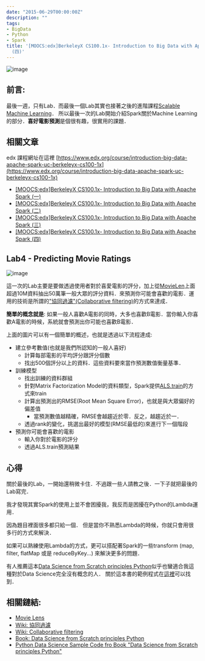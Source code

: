 ```yaml
---
date: "2015-06-29T00:00:00Z"
description: ""
tags:
- BigData
- Python
- Spark
title: '[MOOCS:edx]BerkeleyX CS100.1x- Introduction to Big Data with Apache Spark
  (四)'
---
```


![image](https://spark.apache.org/images/spark-logo.png)

## 前言:

最後一週，只有Lab．而最後一個Lab其實也接著之後的進階課程[Scalable Machine Learning](https://courses.edx.org/courses/BerkeleyX/CS190.1x/1T2015/info)． 所以最後一次的Lab開始介紹Spark關於Machine  Learning的部分．**喜好電影預測**是個很有趣，很實用的課題．


## 相關文章

edx 課程網址在這裡 [https://www.edx.org/course/introduction-big-data-apache-spark-uc-berkeleyx-cs100-1x](https://www.edx.org/course/introduction-big-data-apache-spark-uc-berkeleyx-cs100-1x)

- [[MOOCS:edx]BerkeleyX CS100.1x- Introduction to Big Data with Apache Spark (一)](http://www.evanlin.com/mooc-edx-berkeayx-cs1001x-1/)
- [[MOOCS:edx]BerkeleyX CS100.1x- Introduction to Big Data with Apache Spark (二)](http://www.evanlin.com/mooc-edx-berkeayx-cs1001x-2/)
- [[MOOCS:edx]BerkeleyX CS100.1x- Introduction to Big Data with Apache Spark (三)](http://www.evanlin.com/mooc-edx-berkeayx-cs1001x-3/)
- [[MOOCS:edx]BerkeleyX CS100.1x- Introduction to Big Data with Apache Spark (四)](http://www.evanlin.com/mooc-edx-berkeayx-cs1001x-4/)


## Lab4 - Predicting Movie Ratings

![image](https://upload.wikimedia.org/wikipedia/commons/5/52/Collaborative_filtering.gif)

這一次的Lab主要是要做透過使用者對於喜愛電影的評分，加上從[MovieLen](http://grouplens.org/datasets/movielens/)上面超過10M資料抽出50萬筆一般大眾的評分資料．來預測你可能會喜歡的電影．運用的技術是所謂的["協同過濾"(Collaborative filtering)](https://zh.wikipedia.org/wiki/%E5%8D%94%E5%90%8C%E9%81%8E%E6%BF%BE)的方式來達成．  

**簡單的概念就是**: 如果一般人喜歡A電影的同時，大多也喜歡B電影．當你輸入你喜歡A電影的時候，系統就會預測出你可能也喜歡B電影．

上面的圖片可以有一個簡單的概述，也就是透過以下流程達成:

- 建立參考數值(也就是我們所認知的一般人喜好)
    - 計算每部電影的平均評分跟評分個數
    - 找出500個評分以上的資料．這些資料要來當作預測數值衡量基準．
- 訓練模型
    - 找出訓練的資料群組
    - 針對Matrix Factorization Model的資料類型，Spark提供[ALS.train](https://spark.apache.org/docs/latest/api/python/pyspark.mllib.html#pyspark.mllib.recommendation.ALS)的方式來train
    - 計算出預測出的RMSE(Root Mean Square Error)，也就是與大眾偏好的偏差值
        - 當預測數值越精確，RMSE會越趨近於零．反之，越趨近於一．
    - 透過rank的變化，挑選出最好的模型(RMSE最低的)來進行下一個階段
- 預測你可能會喜歡的電影
    - 輸入你對於電影的評分
    - 透過ALS.train預測結果
    

## 心得

關於最後的Lab，一開始還稍微卡住．不過跟一些人請教之後．一下子就把最後的Lab寫完．

我才發現其實Spark的使用上並不會困擾我，我反而是困擾在Python的Lambda運用．

因為題目裡面很多都只給一個<Fill In>． 但是當你不熟悉Lambda的時候，你就只會用很多行的方式來解決．

如果可以熟練使用Lambda的方式，更可以搭配著Spark的一些transform (map, filter, flatMap 或是 reduceByKey...) 來解決更多的問題．

有人推薦這本[Data Science from Scratch principles Python](http://www.amazon.com/Data-Science-Scratch-Principles-Python/dp/149190142X)似乎也蠻適合我這種對於Data Science完全沒有概念的人． 關於這本書的範例程式在[這裡](https://github.com/joelgrus/data-science-from-scratch)可以找到．

## 相關鏈結:

- [Movie Lens](http://grouplens.org/datasets/movielens/)
- [Wiki: 協同過濾](https://zh.wikipedia.org/wiki/%E5%8D%94%E5%90%8C%E9%81%8E%E6%BF%BE)
- [Wiki: Collaborative filtering](https://en.wikipedia.org/?title=Collaborative_filtering)
- [Book: Data Science from Scratch principles Python](http://www.amazon.com/Data-Science-Scratch-Principles-Python/dp/149190142X) 
- [Python Data Science Sample Code fro Book "Data Science from Scratch principles Python"](https://github.com/joelgrus/data-science-from-scratch)
